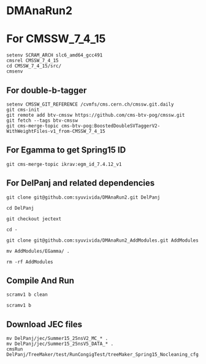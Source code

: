 
# DMAnaRun2

# For CMSSW_7_4_15
```
setenv SCRAM_ARCH slc6_amd64_gcc491
cmsrel CMSSW_7_4_15
cd CMSSW_7_4_15/src/
cmsenv
```

## For double-b-tagger
```
setenv CMSSW_GIT_REFERENCE /cvmfs/cms.cern.ch/cmssw.git.daily 
git cms-init 
git remote add btv-cmssw https://github.com/cms-btv-pog/cmssw.git 
git fetch --tags btv-cmssw
git cms-merge-topic cms-btv-pog:BoostedDoubleSVTaggerV2-WithWeightFiles-v1_from-CMSSW_7_4_15 
```

## For Egamma to get Spring15 ID
```
git cms-merge-topic ikrav:egm_id_7.4.12_v1
```


## For DelPanj and related dependencies

```
git clone git@github.com:syuvivida/DMAnaRun2.git DelPanj

cd DelPanj

git checkout jectext

cd -

git clone git@github.com:syuvivida/DMAnaRun2_AddModules.git AddModules

mv AddModules/EGamma/ .

rm -rf AddModules
```

## Compile And Run 
```
scramv1 b clean

scramv1 b
```

## Download JEC files

```
mv DelPanj/jec/Summer15_25nsV2_MC_* .
mv DelPanj/jec/Summer15_25nsV5_DATA_* .
cmsRun DelPanj/TreeMaker/test/RunCongigTest/treeMaker_Spring15_Nocleaning_cfg.py
 
```
